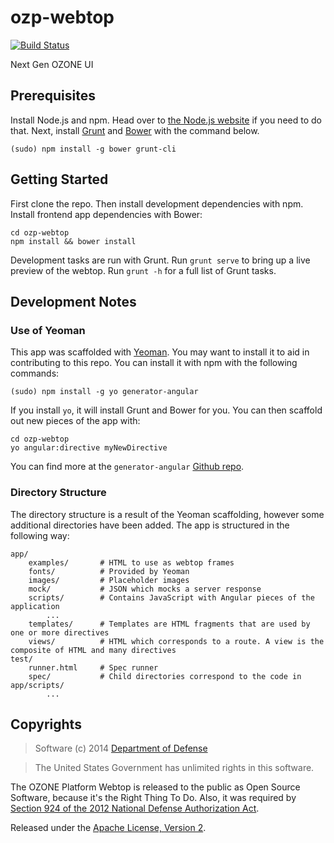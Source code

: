 # ozp-webtop

[![Build Status](https://travis-ci.org/ozone-development/ozp-webtop.svg?branch=master)](https://travis-ci.org/ozone-development/ozp-webtop)

Next Gen OZONE UI

## Prerequisites
Install Node.js and npm. Head over to [the Node.js website](http://nodejs.org/) if you need to do that.
Next, install [Grunt](http://gruntjs.com/) and [Bower](http://bower.io/) with the command below.

    (sudo) npm install -g bower grunt-cli

## Getting Started
First clone the repo. Then install development dependencies with npm. Install frontend app dependencies with Bower:

    cd ozp-webtop
    npm install && bower install
    
Development tasks are run with Grunt. Run `grunt serve` to bring up a live preview of the webtop. Run `grunt -h` for a full list of Grunt tasks.

## Development Notes

### Use of Yeoman
This app was scaffolded with [Yeoman](http://yeoman.io/). You may want to install it to aid in contributing to this repo. You can install it with npm with the following commands:

    (sudo) npm install -g yo generator-angular
    
If you install `yo`, it will install Grunt and Bower for you. You can then scaffold out new pieces of the app with:

    cd ozp-webtop
    yo angular:directive myNewDirective
    
You can find more at the `generator-angular` [Github repo](https://github.com/yeoman/generator-angular).

### Directory Structure
The directory structure is a result of the Yeoman scaffolding, however some additional directories have been added. The app is structured in the following way:

```
app/            
    examples/       # HTML to use as webtop frames
    fonts/          # Provided by Yeoman
    images/         # Placeholder images 
    mock/           # JSON which mocks a server response
    scripts/        # Contains JavaScript with Angular pieces of the application
        ...
    templates/      # Templates are HTML fragments that are used by one or more directives
    views/          # HTML which corresponds to a route. A view is the composite of HTML and many directives
test/ 
    runner.html     # Spec runner
    spec/           # Child directories correspond to the code in app/scripts/         
        ...
```

## Copyrights
> Software (c) 2014 [Department of Defense](http://defense.gov/ "DoD")

> The United States Government has unlimited rights in this software.  
 
The OZONE Platform Webtop is released to the public as Open Source Software, because it's the Right Thing To Do. Also, it was required by [Section 924 of the 2012 National Defense Authorization Act](http://www.gpo.gov/fdsys/pkg/PLAW-112publ81/pdf/PLAW-112publ81.pdf "NDAA FY12").

Released under the [Apache License, Version 2](http://www.apache.org/licenses/LICENSE-2.0.html "Apache License v2").
